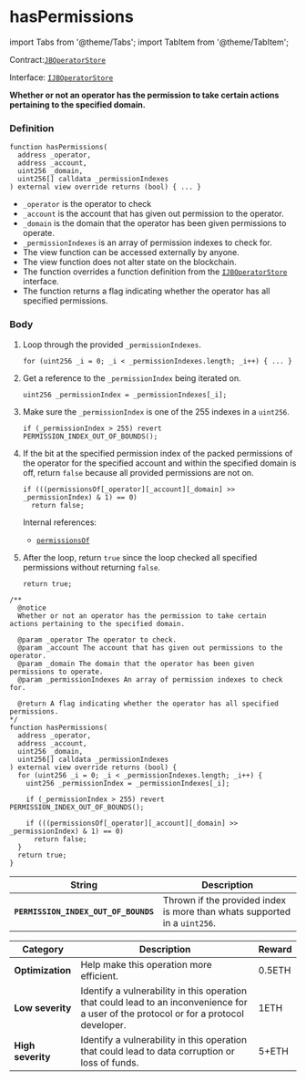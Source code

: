 # hasPermissions

import Tabs from '@theme/Tabs';
import TabItem from '@theme/TabItem';

Contract:[`JBOperatorStore`](/protocol/api/contracts/jboperatorstore/README.md)​‌

Interface: [`IJBOperatorStore`](/protocol/api/interfaces/ijboperatorstore.md)

<Tabs>
<TabItem value="Step by step" label="Step by step">

**Whether or not an operator has the permission to take certain actions pertaining to the specified domain.**

### Definition

```solidity
function hasPermissions(
  address _operator,
  address _account,
  uint256 _domain,
  uint256[] calldata _permissionIndexes
) external view override returns (bool) { ... }
```

* `_operator` is the operator to check
* `_account` is the account that has given out permission to the operator.
* `_domain` is the domain that the operator has been given permissions to operate.
* `_permissionIndexes` is an array of permission indexes to check for.
* The view function can be accessed externally by anyone.
* The view function does not alter state on the blockchain.
* The function overrides a function definition from the [`IJBOperatorStore`](/protocol/api/interfaces/ijboperatorstore.md) interface.
* The function returns a flag indicating whether the operator has all specified permissions.

### Body

1.  Loop through the provided `_permissionIndexes`.

    ```solidity
    for (uint256 _i = 0; _i < _permissionIndexes.length; _i++) { ... }
    ```
2.  Get a reference to the `_permissionIndex` being iterated on.

    ```solidity
    uint256 _permissionIndex = _permissionIndexes[_i];
    ```
3.  Make sure the `_permissionIndex` is one of the 255 indexes in a `uint256`.

    ```solidity
    if (_permissionIndex > 255) revert PERMISSION_INDEX_OUT_OF_BOUNDS();
    ```
4.  If the bit at the specified permission index of the packed permissions of the operator for the specified account and within the specified domain is off, return `false` because all provided permissions are not on.

    ```solidity
    if (((permissionsOf[_operator][_account][_domain] >> _permissionIndex) & 1) == 0)
      return false;
    ```

    Internal references:

    * [`permissionsOf`](/protocol/api/contracts/jboperatorstore/properties/permissionsof.md)
5.  After the loop, return `true` since the loop checked all specified permissions without returning `false`.

    ```solidity
    return true;
    ```

</TabItem>

<TabItem value="Code" label="Code">

```solidity
/** 
  @notice 
  Whether or not an operator has the permission to take certain actions pertaining to the specified domain.

  @param _operator The operator to check.
  @param _account The account that has given out permissions to the operator.
  @param _domain The domain that the operator has been given permissions to operate.
  @param _permissionIndexes An array of permission indexes to check for.

  @return A flag indicating whether the operator has all specified permissions.
*/
function hasPermissions(
  address _operator,
  address _account,
  uint256 _domain,
  uint256[] calldata _permissionIndexes
) external view override returns (bool) {
  for (uint256 _i = 0; _i < _permissionIndexes.length; _i++) {
    uint256 _permissionIndex = _permissionIndexes[_i];

    if (_permissionIndex > 255) revert PERMISSION_INDEX_OUT_OF_BOUNDS();

    if (((permissionsOf[_operator][_account][_domain] >> _permissionIndex) & 1) == 0)
      return false;
  }
  return true;
}
```

</TabItem>

<TabItem value="Errors" label="Errors">

| String                               | Description                                                               |
| ------------------------------------ | ------------------------------------------------------------------------- |
| **`PERMISSION_INDEX_OUT_OF_BOUNDS`** | Thrown if the provided index is more than whats supported in a `uint256`. |

</TabItem>

<TabItem value="Bug bounty" label="Bug bounty">

| Category          | Description                                                                                                                            | Reward |
| ----------------- | -------------------------------------------------------------------------------------------------------------------------------------- | ------ |
| **Optimization**  | Help make this operation more efficient.                                                                                               | 0.5ETH |
| **Low severity**  | Identify a vulnerability in this operation that could lead to an inconvenience for a user of the protocol or for a protocol developer. | 1ETH   |
| **High severity** | Identify a vulnerability in this operation that could lead to data corruption or loss of funds.                                        | 5+ETH  |

</TabItem>
</Tabs>

